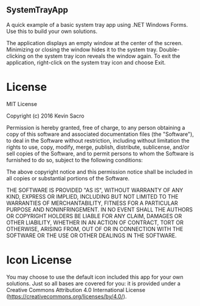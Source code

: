 ## SystemTrayApp
A quick example of a basic system tray app using .NET Windows Forms. Use this to build your own solutions.

The application displays an empty window at the center of the screen. Minimizing or closing the window hides it to the system tray. Double-clicking on the system tray icon reveals the window again. To exit the application, right-click on the system tray icon and choose Exit.

# License
MIT License

Copyright (c) 2016 Kevin Sacro

Permission is hereby granted, free of charge, to any person obtaining a copy
of this software and associated documentation files (the "Software"), to deal
in the Software without restriction, including without limitation the rights
to use, copy, modify, merge, publish, distribute, sublicense, and/or sell
copies of the Software, and to permit persons to whom the Software is
furnished to do so, subject to the following conditions:

The above copyright notice and this permission notice shall be included in all
copies or substantial portions of the Software.

THE SOFTWARE IS PROVIDED "AS IS", WITHOUT WARRANTY OF ANY KIND, EXPRESS OR
IMPLIED, INCLUDING BUT NOT LIMITED TO THE WARRANTIES OF MERCHANTABILITY,
FITNESS FOR A PARTICULAR PURPOSE AND NONINFRINGEMENT. IN NO EVENT SHALL THE
AUTHORS OR COPYRIGHT HOLDERS BE LIABLE FOR ANY CLAIM, DAMAGES OR OTHER
LIABILITY, WHETHER IN AN ACTION OF CONTRACT, TORT OR OTHERWISE, ARISING FROM,
OUT OF OR IN CONNECTION WITH THE SOFTWARE OR THE USE OR OTHER DEALINGS IN THE
SOFTWARE.

# Icon License
You may choose to use the default icon included this app for your own solutions. Just so all bases are covered for you: it is provided  under a Creative Commons Attribution 4.0 International License (https://creativecommons.org/licenses/by/4.0/).
